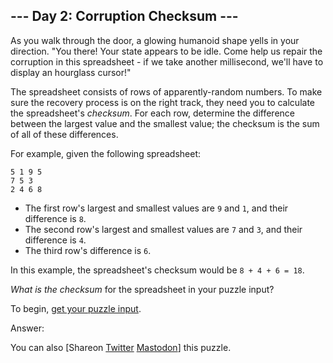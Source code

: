 \--- Day 2: Corruption Checksum ---
----------

As you walk through the door, a glowing humanoid shape yells in your direction. "You there! Your state appears to be idle. Come help us repair the corruption in this spreadsheet - if we take another millisecond, we'll have to display an hourglass cursor!"

The spreadsheet consists of rows of apparently-random numbers. To make sure the recovery process is on the right track, they need you to calculate the spreadsheet's *checksum*. For each row, determine the difference between the largest value and the smallest value; the checksum is the sum of all of these differences.

For example, given the following spreadsheet:

```
5 1 9 5
7 5 3
2 4 6 8
```

* The first row's largest and smallest values are `9` and `1`, and their difference is `8`.
* The second row's largest and smallest values are `7` and `3`, and their difference is `4`.
* The third row's difference is `6`.

In this example, the spreadsheet's checksum would be `8 + 4 + 6 = 18`.

*What is the checksum* for the spreadsheet in your puzzle input?

To begin, [get your puzzle input](2/input).

Answer:

You can also [Shareon [Twitter](https://twitter.com/intent/tweet?text=%22Corruption+Checksum%22+%2D+Day+2+%2D+Advent+of+Code+2017&url=https%3A%2F%2Fadventofcode%2Ecom%2F2017%2Fday%2F2&related=ericwastl&hashtags=AdventOfCode) [Mastodon](javascript:void(0);)] this puzzle.